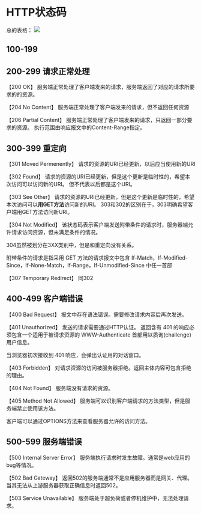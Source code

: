 # HTTP状态码
总的表格：
![](https://pic3.zhimg.com/v2-7ed37fe236c6d4af96aa32d93adda926_b.jpg)

## 100-199

## 200-299 请求正常处理

【200 OK】
服务端正常处理了客户端发来的请求，服务端返回了对应的请求所要求的的资源。

【204 No Content】
服务端正常处理了客户端发来的请求，但不返回任何资源

【206 Partial Content】
服务端正常处理了客户端发来的请求，只返回一部分要求的资源。
执行范围由响应报文中的Content-Range指定。

## 300-399 重定向

【301 Moved Permenently】
请求的资源的URI已经更新，以后应当使用新的URI

【302 Found】
请求的资源的URI已经更新，但是这个更新是临时性的，希望本次访问可以访问新的URI。
但不代表以后都是这个URI。

【303 See Other】
请求的资源的URI已经更新，但是这个更新是临时性的，希望本次访问可以**用GET方法**访问新的URI。
303和302的区别在于，303明确希望客户端用GET方法访问新URI。

【304 Not Modified】
该状态码表示客户端发送附带条件的请求时，服务器端允许请求访问资源，但未满足条件的情况。

304虽然被划分在3XX类别中，但是和重定向没有关系。

附带条件的请求是指采用 GET 方法的请求报文中包含 If-Match，If-Modified-Since，If-None-Match，If-Range，If-Unmodified-Since 中任一首部

【307 Temporary Redirect】
同302

## 400-499 客户端错误
【400 Bad Request】
报文中存在语法错误。需要修改请求内容后再次发送。

【401 Unauthorized】
发送的请求需要通过HTTP认证。
返回含有 401 的响应必须包含一个适用于被请求资源的 WWW-Authenticate 首部用以质询(challenge)用户信息。

当浏览器初次接收到 401 响应，会弹出认证用的对话窗口。

【403 Forbidden】
对请求资源的访问被服务器拒绝。返回主体内容可包含拒绝的理由。

【404 Not Found】
服务端没有请求的资源。

【405 Method Not Allowed】
服务端可以识别客户端请求的方法类型，但是服务端禁止使用该方法。

客户端可以通过OPTIONS方法来查看服务器允许的访问方法。

## 500-599 服务端错误
【500 Internal Server Error】
服务端执行请求时发生故障。通常是web应用的bug等情况。

【502 Bad Gateway】
返回502的服务端通常不是应用服务器而是网关、代理。当其无法从上游服务器获取正确信息时返回502。

【503 Service Unavailable】
服务端处于超负荷或者停机维护中，无法处理请求。
